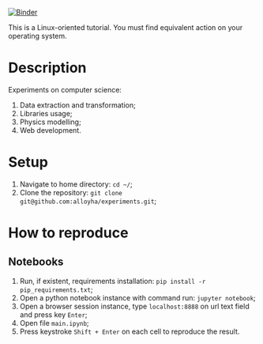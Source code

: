 [![Binder](https://mybinder.org/badge_logo.svg)](https://mybinder.org/v2/gh/alloyha/experiments/HEAD)

This is a Linux-oriented tutorial. You must find equivalent action on your operating system.

# Description

Experiments on computer science:
  1) Data extraction and transformation;
  2) Libraries usage;
  3) Physics modelling;
  4) Web development. 

# Setup

1) Navigate to home directory: ```cd ~/```;
2) Clone the repository: ```git clone git@github.com:alloyha/experiments.git```;

# How to reproduce 

## Notebooks

1) Run, if existent, requirements installation: ```pip install -r pip_requirements.txt```;
2) Open a python notebook instance with command run: ```jupyter notebook```;
3) Open a browser session instance, type ```localhost:8888``` on url text field and press key ```Enter```;
4) Open file ```main.ipynb```;
5) Press keystroke ```Shift + Enter``` on each cell to reproduce the result.
